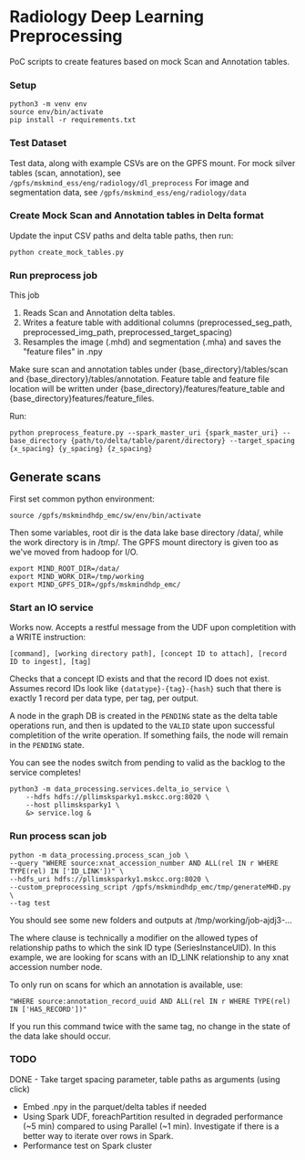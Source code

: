 # Radiology Deep Learning Preprocessing

PoC scripts to create features based on mock Scan and Annotation tables.

### Setup

```
python3 -m venv env
source env/bin/activate
pip install -r requirements.txt
```

### Test Dataset

Test data, along with example CSVs are on the GPFS mount.
For mock silver tables (scan, annotation), see `/gpfs/mskmind_ess/eng/radiology/dl_preprocess`
For image and segmentation data, see `/gpfs/mskmind_ess/eng/radiology/data`


### Create Mock Scan and Annotation tables in Delta format

Update the input CSV paths and delta table paths, then run:

```
python create_mock_tables.py
```


### Run preprocess job

This job
1. Reads Scan and Annotation delta tables.
2. Writes a feature table with additional columns (preprocessed_seg_path, preprocessed_img_path, preprocessed_target_spacing)
3. Resamples the image (.mhd) and segmentation (.mha) and saves the "feature files" in .npy

Make sure scan and annotation tables under {base_directory}/tables/scan and {base_directory}/tables/annotation.
Feature table and feature file location will be written under  {base_directory}/features/feature_table and {base_directory}features/feature_files.

Run:
```
python preprocess_feature.py --spark_master_uri {spark_master_uri} --base_directory {path/to/delta/table/parent/directory} --target_spacing {x_spacing} {y_spacing} {z_spacing}
```


## Generate scans
First set common python environment:
```
source /gpfs/mskmindhdp_emc/sw/env/bin/activate
```

Then some variables, root dir is the data lake base directory /data/, while the work directory is in /tmp/.  The GPFS mount directory is given too as we've moved from hadoop for I/O.
```
export MIND_ROOT_DIR=/data/
export MIND_WORK_DIR=/tmp/working
export MIND_GPFS_DIR=/gpfs/mskmindhdp_emc/
```
### Start an IO service

Works now. Accepts a restful message from the UDF upon completition with a WRITE instruction:

`[command], [working directory path], [concept ID to attach], [record ID to ingest], [tag]`

Checks that a concept ID exists and that the record ID does not exist. Assumes record IDs look like `{datatype}-{tag}-{hash}` such that there is exactly 1 record per data type, per tag, per output.  

A node in the graph DB is created in the `PENDING` state as the delta table operations run, and then is updated to the `VALID` state upon successful completition of the write operation. If something fails, the node will remain in the `PENDING` state. 

You can see the nodes switch from pending to valid as the backlog to the service completes!
```
python3 -m data_processing.services.delta_io_service \
	--hdfs hdfs://pllimsksparky1.mskcc.org:8020 \
	--host pllimsksparky1 \
	&> service.log &
```


### Run process scan job
```
python -m data_processing.process_scan_job \
--query "WHERE source:xnat_accession_number AND ALL(rel IN r WHERE TYPE(rel) IN ['ID_LINK'])" \
--hdfs_uri hdfs://pllimsksparky1.mskcc.org:8020 \
--custom_preprocessing_script /gpfs/mskmindhdp_emc/tmp/generateMHD.py \
--tag test
```
You should see some new folders and outputs at /tmp/working/job-ajdj3-...

The where clause is technically a modifier on the allowed types of relationship paths to which the sink ID type (SeriesInstanceUID).  In this example, we are looking for scans with an ID_LINK relationship to any xnat accession number node.

To only run on scans for which an annotation is available, use:
```
"WHERE source:annotation_record_uuid AND ALL(rel IN r WHERE TYPE(rel) IN ['HAS_RECORD'])"
```
If you run this command twice with the same tag, no change in the state of the data lake should occur.

### TODO

DONE - Take target spacing parameter, table paths as arguments (using click)
- Embed .npy in the parquet/delta tables if needed
- Using Spark UDF, foreachPartition resulted in degraded performance (~5 min) compared to using Parallel (~1 min). Investigate if there is a better way to iterate over rows in Spark.
- Performance test on Spark cluster
